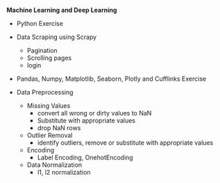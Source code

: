 **Machine Learning and Deep Learning**

  - Python Exercise
  
  - Data Scraping using Scrapy
      - Pagination
      - Scrolling pages
      - login 
  
  - Pandas, Numpy, Matplotlib, Seaborn, Plotly and Cufflinks Exercise
  
  - Data Preprocessing
      - Missing Values
          - convert all wrong or dirty values to NaN
          - Substitute with appropriate values
          - drop NaN rows
      - Outlier Removal
          - identify outliers, remove or substitute with appropriate values
      - Encoding 
          - Label Encoding, OnehotEncoding
      - Data Normalization
          - l1, l2 normalization
      